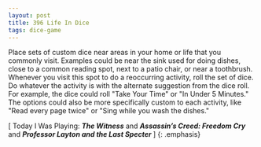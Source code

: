 ```yaml
---
layout: post
title: 396 Life In Dice
tags: dice-game
---
```

Place sets of custom dice near areas in your home or life that you commonly visit.  Examples could be near the sink used for doing dishes, close to a common reading spot, next to a patio chair, or near a toothbrush.  Whenever you visit this spot to do a reoccurring activity, roll the set of dice.  Do whatever the activity is with the alternate suggestion from the dice roll.  For example, the dice could roll "Take Your Time" or "In Under 5 Minutes."  The options could also be more specifically custom to each activity, like "Read every page twice" or "Sing while you wash the dishes."

[ Today I Was Playing: ***The Witness*** and ***Assassin’s Creed: Freedom Cry*** and ***Professor Layton and the Last Specter*** ]
{: .emphasis}